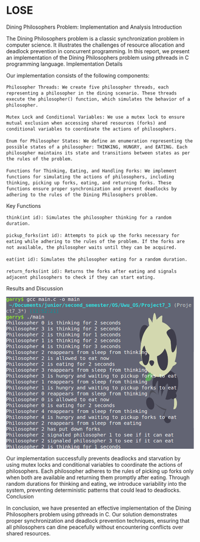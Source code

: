 # LOSE

Dining Philosophers Problem: Implementation and Analysis
Introduction

The Dining Philosophers problem is a classic synchronization problem in computer science. It illustrates the challenges of resource allocation and deadlock prevention in concurrent programming. In this report, we present an implementation of the Dining Philosophers problem using pthreads in C programming language.
Implementation Details

Our implementation consists of the following components:

    Philosopher Threads: We create five philosopher threads, each representing a philosopher in the dining scenario. These threads execute the philosopher() function, which simulates the behavior of a philosopher.

    Mutex Lock and Conditional Variables: We use a mutex lock to ensure mutual exclusion when accessing shared resources (forks) and conditional variables to coordinate the actions of philosophers.

    Enum for Philosopher States: We define an enumeration representing the possible states of a philosopher: THINKING, HUNGRY, and EATING. Each philosopher maintains its state and transitions between states as per the rules of the problem.

    Functions for Thinking, Eating, and Handling Forks: We implement functions for simulating the actions of philosophers, including thinking, picking up forks, eating, and returning forks. These functions ensure proper synchronization and prevent deadlocks by adhering to the rules of the Dining Philosophers problem.

Key Functions

    think(int id): Simulates the philosopher thinking for a random duration.

    pickup_forks(int id): Attempts to pick up the forks necessary for eating while adhering to the rules of the problem. If the forks are not available, the philosopher waits until they can be acquired.

    eat(int id): Simulates the philosopher eating for a random duration.

    return_forks(int id): Returns the forks after eating and signals adjacent philosophers to check if they can start eating.

Results and Discussion

![alt text](image.png)

Our implementation successfully prevents deadlocks and starvation by using mutex locks and conditional variables to coordinate the actions of philosophers. Each philosopher adheres to the rules of picking up forks only when both are available and returning them promptly after eating. Through random durations for thinking and eating, we introduce variability into the system, preventing deterministic patterns that could lead to deadlocks.
Conclusion

In conclusion, we have presented an effective implementation of the Dining Philosophers problem using pthreads in C. Our solution demonstrates proper synchronization and deadlock prevention techniques, ensuring that all philosophers can dine peacefully without encountering conflicts over shared resources.